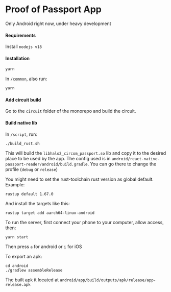 # Proof of Passport App

Only Android right now, under heavy development

#### Requirements

Install `nodejs v18`

#### Installation

```bash
yarn
```

In `/common`, also run:
```bash
yarn
```

#### Add circuit build

Go to the `circuit` folder of the monorepo and build the circuit.

#### Build native lib

In `/script`, run:
```
./build_rust.sh
```
This will build the `libhalo2_circom_passport.so` lib and copy it to the desired place to be used by the app.
The config used is in `android/react-native-passport-reader/android/build.gradle`.
You can go there to change the profile (`debug` or `release`)

You might need to set the rust-toolchain rust version as global default. Example:
```
rustup default 1.67.0
```
And install the targets like this:
```
rustup target add aarch64-linux-android
```

To run the server, first connect your phone to your computer, allow access, then:
```
yarn start
```
Then press `a` for android or `i` for iOS

To export an apk:
```
cd android
./gradlew assembleRelease
```
The built apk it located at `android/app/build/outputs/apk/release/app-release.apk`
